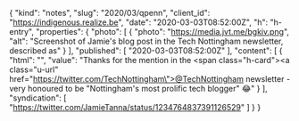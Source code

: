 {
  "kind": "notes",
  "slug": "2020/03/qpenn",
  "client_id": "https://indigenous.realize.be",
  "date": "2020-03-03T08:52:00Z",
  "h": "h-entry",
  "properties": {
    "photo": [
      {
        "photo": "https://media.jvt.me/bgkiv.png",
        "alt": "Screenshot of Jamie's blog post in the Tech Nottingham newsletter, described as"
      }
    ],
    "published": [
      "2020-03-03T08:52:00Z"
    ],
    "content": [
      {
        "html": "",
        "value": "Thanks for the mention in the <span class=\"h-card\"><a class=\"u-url\" href=\"https://twitter.com/TechNottingham\">@TechNottingham</a></span> newsletter - very honoured to be \"Nottingham's most prolific tech blogger\" 😂"
      }
    ],
    "syndication": [
      "https://twitter.com/JamieTanna/status/1234764837391126529"
    ]
  }
}
